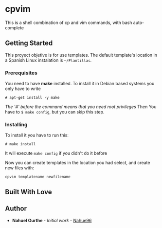 # cpvim

This is a shell combination of cp and vim commands, with bash auto-complete

## Getting Started

This proyect objetive is for use templates. The default template's location in a Spanish Linux instalation is `~/Plantillas`.

### Prerequisites

You need to have **make** installed.
To install it in Debian based systems you only have to write

```
# apt-get install -y make
```
_The '#' before the command means that you need root privileges_
Then You have to `$ make config`, but you can skip this step.

### Installing

To install it you have to run this:

```
# make install
```

It will execute `make config` if you didn't do it before


Now you can create templates in the location you had select, and create new files with:
```
cpvim templatename newfilename
```

## Built With Love

## Author

* **Nahuel Ourthe** - *Initial work* - [Nahue96](https://github.com/Nahue96)

